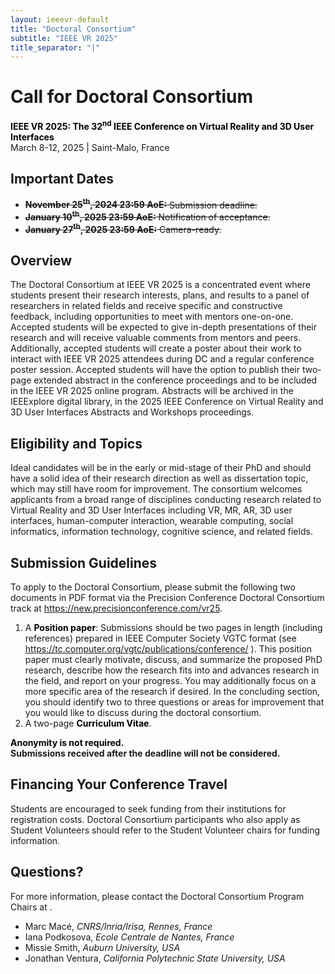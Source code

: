 ```yaml
---
layout: ieeevr-default
title: "Doctoral Consortium"
subtitle: "IEEE VR 2025"
title_separator: "|"
---
```

<script type="text/javascript">
    $(document).ready(function(){
		var email = ""; 
		var domain = "ieeevr.org"; 

		email = "doctoralconsortium2025"; 
        	
		$(".doctoralconsortium").html("<span class='text-nowrap'><a href=javascript:location='" + "mail" + "to:" + email + "@" + domain + "'><i class='fas fa-fw fa-envelope-square emailIcon' style=''></i><i class='emailText'>" + email + "@" + domain + "</a></i></span>"); 

        $(".doctoralconsortiumSm").html("<span class='text-nowrap'><a href=javascript:location='" + "mail" + "to:" + email + "@" + domain + "'><i class='fas fa-fw fa-envelope-square emailIconSm' style=''></i><i class='emailTextSm'>" + email + "@" + domain + "</a></i></span>");    
	});
</script>
<div>
    <h1 id="cfp-doctoral-cosortium">Call for Doctoral Consortium<div class="floatRight"><span class="doctoralconsortiumSm"></span></div></h1>
    <p>
        <strong style="color: black">IEEE VR 2025: The 32<sup>nd</sup> IEEE Conference on Virtual Reality and 3D User Interfaces</strong><br />
            March 8-12, 2025 | Saint-Malo, France
    </p>
    <h2 id="important-dates"> Important Dates </h2>
    <ul>
        <li><s><b>November 25<sup>th</sup>, 2024 23:59 AoE:</b> Submission deadline.</s></li>
        <li><s><b>January 10<sup>th</sup>, 2025 23:59 AoE:</b> Notification of acceptance.</s></li>
        <li><s><b>January 27<sup>th</sup>, 2025 23:59 AoE:</b> Camera-ready.</s></li>
    </ul>
    <h2 id="Overview">Overview</h2>
    <p>
        The Doctoral Consortium at IEEE VR 2025 is a concentrated event where students present their research interests, plans, and results to a panel of researchers in related fields and receive specific and constructive feedback, including opportunities to meet with mentors one-on-one. Accepted students will be expected to give in-depth presentations of their research and will receive valuable comments from mentors and peers. Additionally, accepted students will create a poster about their work to interact with IEEE VR 2025 attendees during DC and a regular conference poster session. Accepted students will have the option to publish their two-page extended abstract in the conference proceedings and to be included in the IEEE VR 2025 online program. Abstracts will be archived in the IEEExplore digital library, in the 2025 IEEE Conference on Virtual Reality and 3D User Interfaces Abstracts and Workshops proceedings.
    </p>
    <h2 id="Eligibility-and-topics">Eligibility and Topics</h2>
    <p>
        Ideal candidates will be in the early or mid-stage of their PhD and should have a solid idea of their research direction as well as dissertation topic, which may still have room for improvement. The consortium welcomes applicants from a broad range of disciplines conducting research related to Virtual Reality and 3D User Interfaces including VR, MR, AR, 3D user interfaces, human-computer interaction, wearable computing, social informatics, information technology, cognitive science, and related fields.
    </p>
    <h2 id="submission-guidelines">Submission Guidelines</h2>
    <p>
        To apply to the Doctoral Consortium, please submit the following two documents in PDF format via the Precision Conference Doctoral Consortium track at <a href="https://new.precisionconference.com/vr25" target="_blank">https://new.precisionconference.com/vr25</a>. 
        <ol>
            <li>A <strong style="color: black">Position paper</strong>:  Submissions should be two pages in length (including references) prepared in IEEE Computer Society VGTC format (see <a href=" https://tc.computer.org/vgtc/publications/conference/" target="_blank"> https://tc.computer.org/vgtc/publications/conference/</a> ). This position paper must clearly motivate, discuss, and summarize the proposed PhD research, describe how the research fits into and advances research in the field, and report on your progress. You may additionally focus on a more specific area of the research if desired. In the concluding section, you should identify two to three questions or areas for improvement that you would like to discuss during the doctoral consortium.</li>
            <li>A two-page <strong style="color: black">Curriculum Vitae</strong>.</li>
        </ol>
        <strong style="color: black">Anonymity is not required.</strong>
        <div class="notice--info">
            <b class="notice--text">Submissions received after the deadline will not be considered.</b>
        </div>
    </p>
    <h2 id="financing">Financing Your Conference Travel</h2>
    <p>
       Students are encouraged to seek funding from their institutions for registration costs. Doctoral Consortium participants who also apply as Student Volunteers should refer to the Student Volunteer chairs for funding information.
    </p>
    <h2 id="contact">Questions?</h2>
    <p style="text-align: left;">
        For more information, please contact the Doctoral Consortium Program Chairs at <span class="doctoralconsortiumSm"></span>.
        <ul>
            <li><span class="bold">Marc Macé</span>, <i>CNRS/Inria/Irisa, Rennes, France</i></li>
            <li><span class="bold">Iana Podkosova</span>, <i>Ecole Centrale de Nantes, France</i></li>
            <li><span class="bold">Missie Smith</span>, <i>Auburn University, USA</i></li>
            <li><span class="bold">Jonathan Ventura</span>, <i>California Polytechnic State University, USA</i></li>
        </ul>
    </p>
</div>
